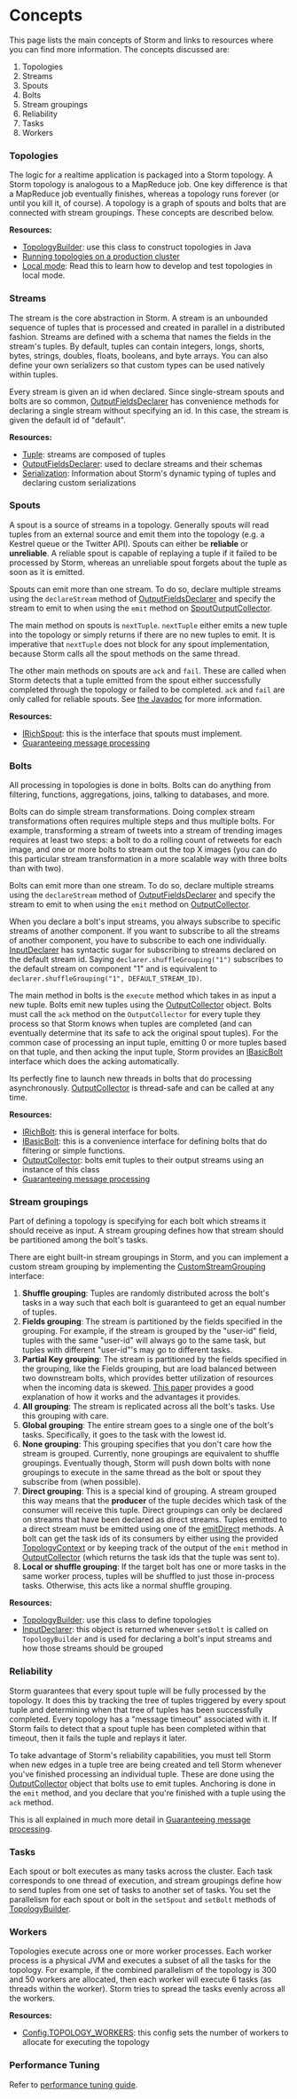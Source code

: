 # Concepts



This page lists the main concepts of Storm and links to resources where you can find more information. The concepts discussed are:

1. Topologies
2. Streams
3. Spouts
4. Bolts
5. Stream groupings
6. Reliability
7. Tasks
8. Workers

### Topologies

The logic for a realtime application is packaged into a Storm topology. A Storm topology is analogous to a MapReduce job. One key difference is that a MapReduce job eventually finishes, whereas a topology runs forever (or until you kill it, of course). A topology is a graph of spouts and bolts that are connected with stream groupings. These concepts are described below.

**Resources:**

- [TopologyBuilder](http://storm.apache.org/releases/2.2.0/javadocs/org/apache/storm/topology/TopologyBuilder.html): use this class to construct topologies in Java
- [Running topologies on a production cluster](http://storm.apache.org/releases/2.2.0/Running-topologies-on-a-production-cluster.html)
- [Local mode](http://storm.apache.org/releases/2.2.0/Local-mode.html): Read this to learn how to develop and test topologies in local mode.

### Streams

The stream is the core abstraction in Storm. A stream is an unbounded sequence of tuples that is processed and created in parallel in a distributed fashion. Streams are defined with a schema that names the fields in the stream's tuples. By default, tuples can contain integers, longs, shorts, bytes, strings, doubles, floats, booleans, and byte arrays. You can also define your own serializers so that custom types can be used natively within tuples.

Every stream is given an id when declared. Since single-stream spouts and bolts are so common, [OutputFieldsDeclarer](http://storm.apache.org/releases/2.2.0/javadocs/org/apache/storm/topology/OutputFieldsDeclarer.html) has convenience methods for declaring a single stream without specifying an id. In this case, the stream is given the default id of "default".

**Resources:**

- [Tuple](http://storm.apache.org/releases/2.2.0/javadocs/org/apache/storm/tuple/Tuple.html): streams are composed of tuples
- [OutputFieldsDeclarer](http://storm.apache.org/releases/2.2.0/javadocs/org/apache/storm/topology/OutputFieldsDeclarer.html): used to declare streams and their schemas
- [Serialization](http://storm.apache.org/releases/2.2.0/Serialization.html): Information about Storm's dynamic typing of tuples and declaring custom serializations

### Spouts

A spout is a source of streams in a topology. Generally spouts will read tuples from an external source and emit them into the topology (e.g. a Kestrel queue or the Twitter API). Spouts can either be **reliable** or **unreliable**. A reliable spout is capable of replaying a tuple if it failed to be processed by Storm, whereas an unreliable spout forgets about the tuple as soon as it is emitted.

Spouts can emit more than one stream. To do so, declare multiple streams using the `declareStream` method of [OutputFieldsDeclarer](http://storm.apache.org/releases/2.2.0/javadocs/org/apache/storm/topology/OutputFieldsDeclarer.html) and specify the stream to emit to when using the `emit` method on [SpoutOutputCollector](http://storm.apache.org/releases/2.2.0/javadocs/org/apache/storm/spout/SpoutOutputCollector.html).

The main method on spouts is `nextTuple`. `nextTuple` either emits a new tuple into the topology or simply returns if there are no new tuples to emit. It is imperative that `nextTuple` does not block for any spout implementation, because Storm calls all the spout methods on the same thread.

The other main methods on spouts are `ack` and `fail`. These are called when Storm detects that a tuple emitted from the spout either successfully completed through the topology or failed to be completed. `ack` and `fail` are only called for reliable spouts. See [the Javadoc](http://storm.apache.org/releases/2.2.0/javadocs/org/apache/storm/spout/ISpout.html) for more information.

**Resources:**

- [IRichSpout](http://storm.apache.org/releases/2.2.0/javadocs/org/apache/storm/topology/IRichSpout.html): this is the interface that spouts must implement.
- [Guaranteeing message processing](http://storm.apache.org/releases/2.2.0/Guaranteeing-message-processing.html)

### Bolts

All processing in topologies is done in bolts. Bolts can do anything from filtering, functions, aggregations, joins, talking to databases, and more.

Bolts can do simple stream transformations. Doing complex stream transformations often requires multiple steps and thus multiple bolts. For example, transforming a stream of tweets into a stream of trending images requires at least two steps: a bolt to do a rolling count of retweets for each image, and one or more bolts to stream out the top X images (you can do this particular stream transformation in a more scalable way with three bolts than with two).

Bolts can emit more than one stream. To do so, declare multiple streams using the `declareStream` method of [OutputFieldsDeclarer](http://storm.apache.org/releases/2.2.0/javadocs/org/apache/storm/topology/OutputFieldsDeclarer.html) and specify the stream to emit to when using the `emit` method on [OutputCollector](http://storm.apache.org/releases/2.2.0/javadocs/org/apache/storm/task/OutputCollector.html).

When you declare a bolt's input streams, you always subscribe to specific streams of another component. If you want to subscribe to all the streams of another component, you have to subscribe to each one individually. [InputDeclarer](http://storm.apache.org/releases/2.2.0/javadocs/org/apache/storm/topology/InputDeclarer.html) has syntactic sugar for subscribing to streams declared on the default stream id. Saying `declarer.shuffleGrouping("1")` subscribes to the default stream on component "1" and is equivalent to `declarer.shuffleGrouping("1", DEFAULT_STREAM_ID)`.

The main method in bolts is the `execute` method which takes in as input a new tuple. Bolts emit new tuples using the [OutputCollector](http://storm.apache.org/releases/2.2.0/javadocs/org/apache/storm/task/OutputCollector.html) object. Bolts must call the `ack` method on the `OutputCollector` for every tuple they process so that Storm knows when tuples are completed (and can eventually determine that its safe to ack the original spout tuples). For the common case of processing an input tuple, emitting 0 or more tuples based on that tuple, and then acking the input tuple, Storm provides an [IBasicBolt](http://storm.apache.org/releases/2.2.0/javadocs/org/apache/storm/topology/IBasicBolt.html) interface which does the acking automatically.

Its perfectly fine to launch new threads in bolts that do processing asynchronously. [OutputCollector](http://storm.apache.org/releases/2.2.0/javadocs/org/apache/storm/task/OutputCollector.html) is thread-safe and can be called at any time.

**Resources:**

- [IRichBolt](http://storm.apache.org/releases/2.2.0/javadocs/org/apache/storm/topology/IRichBolt.html): this is general interface for bolts.
- [IBasicBolt](http://storm.apache.org/releases/2.2.0/javadocs/org/apache/storm/topology/IBasicBolt.html): this is a convenience interface for defining bolts that do filtering or simple functions.
- [OutputCollector](http://storm.apache.org/releases/2.2.0/javadocs/org/apache/storm/task/OutputCollector.html): bolts emit tuples to their output streams using an instance of this class
- [Guaranteeing message processing](http://storm.apache.org/releases/2.2.0/Guaranteeing-message-processing.html)

### Stream groupings

Part of defining a topology is specifying for each bolt which streams it should receive as input. A stream grouping defines how that stream should be partitioned among the bolt's tasks.

There are eight built-in stream groupings in Storm, and you can implement a custom stream grouping by implementing the [CustomStreamGrouping](http://storm.apache.org/releases/2.2.0/javadocs/org/apache/storm/grouping/CustomStreamGrouping.html) interface:

1. **Shuffle grouping**: Tuples are randomly distributed across the bolt's tasks in a way such that each bolt is guaranteed to get an equal number of tuples.
2. **Fields grouping**: The stream is partitioned by the fields specified in the grouping. For example, if the stream is grouped by the "user-id" field, tuples with the same "user-id" will always go to the same task, but tuples with different "user-id"'s may go to different tasks.
3. **Partial Key grouping**: The stream is partitioned by the fields specified in the grouping, like the Fields grouping, but are load balanced between two downstream bolts, which provides better utilization of resources when the incoming data is skewed. [This paper](https://melmeric.files.wordpress.com/2014/11/the-power-of-both-choices-practical-load-balancing-for-distributed-stream-processing-engines.pdf) provides a good explanation of how it works and the advantages it provides.
4. **All grouping**: The stream is replicated across all the bolt's tasks. Use this grouping with care.
5. **Global grouping**: The entire stream goes to a single one of the bolt's tasks. Specifically, it goes to the task with the lowest id.
6. **None grouping**: This grouping specifies that you don't care how the stream is grouped. Currently, none groupings are equivalent to shuffle groupings. Eventually though, Storm will push down bolts with none groupings to execute in the same thread as the bolt or spout they subscribe from (when possible).
7. **Direct grouping**: This is a special kind of grouping. A stream grouped this way means that the **producer** of the tuple decides which task of the consumer will receive this tuple. Direct groupings can only be declared on streams that have been declared as direct streams. Tuples emitted to a direct stream must be emitted using one of the [emitDirect](http://storm.apache.org/releases/2.2.0/javadocs/org/apache/storm/task/OutputCollector.html#emitDirect-int-java.util.Collection-java.util.List-) methods. A bolt can get the task ids of its consumers by either using the provided [TopologyContext](http://storm.apache.org/releases/2.2.0/javadocs/org/apache/storm/task/TopologyContext.html) or by keeping track of the output of the `emit` method in [OutputCollector](http://storm.apache.org/releases/2.2.0/javadocs/org/apache/storm/task/OutputCollector.html) (which returns the task ids that the tuple was sent to).
8. **Local or shuffle grouping**: If the target bolt has one or more tasks in the same worker process, tuples will be shuffled to just those in-process tasks. Otherwise, this acts like a normal shuffle grouping.

**Resources:**

- [TopologyBuilder](http://storm.apache.org/releases/2.2.0/javadocs/org/apache/storm/topology/TopologyBuilder.html): use this class to define topologies
- [InputDeclarer](http://storm.apache.org/releases/2.2.0/javadocs/org/apache/storm/topology/InputDeclarer.html): this object is returned whenever `setBolt` is called on `TopologyBuilder` and is used for declaring a bolt's input streams and how those streams should be grouped

### Reliability

Storm guarantees that every spout tuple will be fully processed by the topology. It does this by tracking the tree of tuples triggered by every spout tuple and determining when that tree of tuples has been successfully completed. Every topology has a "message timeout" associated with it. If Storm fails to detect that a spout tuple has been completed within that timeout, then it fails the tuple and replays it later.

To take advantage of Storm's reliability capabilities, you must tell Storm when new edges in a tuple tree are being created and tell Storm whenever you've finished processing an individual tuple. These are done using the [OutputCollector](http://storm.apache.org/releases/2.2.0/javadocs/org/apache/storm/task/OutputCollector.html) object that bolts use to emit tuples. Anchoring is done in the `emit` method, and you declare that you're finished with a tuple using the `ack` method.

This is all explained in much more detail in [Guaranteeing message processing](http://storm.apache.org/releases/2.2.0/Guaranteeing-message-processing.html).

### Tasks

Each spout or bolt executes as many tasks across the cluster. Each task corresponds to one thread of execution, and stream groupings define how to send tuples from one set of tasks to another set of tasks. You set the parallelism for each spout or bolt in the `setSpout` and `setBolt` methods of [TopologyBuilder](http://storm.apache.org/releases/2.2.0/javadocs/org/apache/storm/topology/TopologyBuilder.html).

### Workers

Topologies execute across one or more worker processes. Each worker process is a physical JVM and executes a subset of all the tasks for the topology. For example, if the combined parallelism of the topology is 300 and 50 workers are allocated, then each worker will execute 6 tasks (as threads within the worker). Storm tries to spread the tasks evenly across all the workers.

**Resources:**

- [Config.TOPOLOGY_WORKERS](http://storm.apache.org/releases/2.2.0/javadocs/org/apache/storm/Config.html#TOPOLOGY_WORKERS): this config sets the number of workers to allocate for executing the topology

### Performance Tuning

Refer to [performance tuning guide](http://storm.apache.org/releases/2.2.0/Performance.html).